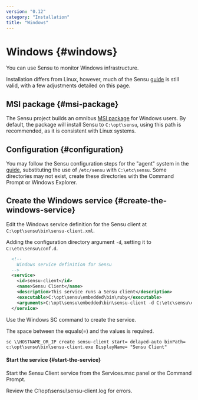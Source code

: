 ```yaml
---
version: "0.12"
category: "Installation"
title: "Windows"
---
```


# Windows {#windows}

You can use Sensu to monitor Windows infrastructure.

Installation differs from Linux, however, much of the Sensu
[guide](guide) is still valid, with a few adjustments detailed on this
page.

## MSI package {#msi-package}

The Sensu project builds an omnibus [MSI package](packages) for
Windows users. By default, the package will install Sensu to
`C:\opt\sensu`, using this path is recommended, as it is consistent
with Linux systems.

## Configuration {#configuration}

You may follow the Sensu configuration steps for the "agent" system in
the [guide](guide), substituting the use of `/etc/sensu` with
`C:\etc\sensu`. Some directories may not exist, create these
directories with the Command Prompt or Windows Explorer.

## Create the Windows service {#create-the-windows-service}

Edit the Windows service definition for the Sensu client at
`C:\opt\sensu\bin\sensu-client.xml`.

Adding the configuration directory argument `-d`, setting it to
`C:\etc\sensu\conf.d`.

~~~ xml
  <!--
    Windows service definition for Sensu
  -->
  <service>
    <id>sensu-client</id>
    <name>Sensu Client</name>
    <description>This service runs a Sensu client</description>
    <executable>C:\opt\sensu\embedded\bin\ruby</executable>
    <arguments>C:\opt\sensu\embedded\bin\sensu-client -d C:\etc\sensu\conf.d -l C:\opt\sensu\sensu-client.log</arguments>
  </service>
~~~

Use the Windows SC command to create the service.

The space between the equals(=) and the values is required.

~~~ shell
sc \\HOSTNAME_OR_IP create sensu-client start= delayed-auto binPath= c:\opt\sensu\bin\sensu-client.exe DisplayName= "Sensu Client"
~~~

#### Start the service {#start-the-service}

Start the Sensu Client service from the Services.msc panel or the
Command Prompt.

Review the C:\opt\sensu\sensu-client.log for errors.
